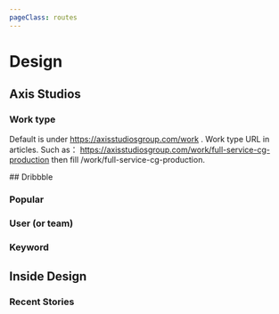 ```yaml
---
pageClass: routes
---
```


# Design

## Axis Studios

### Work type

<Route author="MisteryMonster" example="/axis-studios/work/full-service-cg-production" path="/axis-studios/work" :paramsDesc="['Compositing, vfx-supervision, design-concept']">

Default is under https://axisstudiosgroup.com/work .
Work type URL in articles. Such as： https://axisstudiosgroup.com/work/full-service-cg-production then fill /work/full-service-cg-production.

</Route>
## Dribbble

### Popular

<RouteEn path="/dribbble/popular/:timeframe?" example="/dribbble/popular" :paramsDesc="['support the following values: week, month, year and ever']" />

### User (or team)

<RouteEn path="/dribbble/user/:name" example="/dribbble/user/google" :paramsDesc="['username, available in user\'s homepage URL']" />

### Keyword

<RouteEn path="/dribbble/keyword/:keyword" example="/dribbble/keyword/player" :paramsDesc="['desired keyword']" />

## Inside Design

### Recent Stories

<RouteEn author="miaoyafeng" example="/invisionapp/inside-design" path="/invisionapp/inside-design">
</RouteEn>
